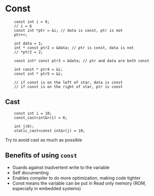 # Const

```
	const int i = 9;
	// i = 6
	const int *ptr = &i; // data is const, ptr is not
	ptr++;

	int data = 1;
	int * const ptr2 = &data; // ptr is const, data is not
	// *ptr2 = 2;

	const int* const ptr3 = &data; // ptr and data are both const

	int const * ptr4 = &i;
	const int * ptr5 = &i;

	// if const is on the left of star, data is const
	// if const is on the right of star, ptr is const
```

## Cast
```
	const int i = 10;
	const_cast<int&>(i) = 6;

	int j(0);
	static_cast<const int&>(j) = 10;
```

Try to avoid cast as much as possible

## Benefits of using `const`

- Guards against inadvertent write to the variable
- Self documenting
- Enables compiler to do more optimization, making code tighter
- Const means the variable can be put in Read only memory (ROM, especially in embedded systems)